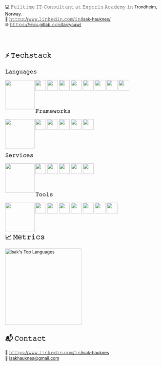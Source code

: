 💻 𝙵𝚞𝚕𝚕𝚝𝚒𝚖𝚎 𝙸𝚃-𝙲𝚘𝚗𝚜𝚞𝚕𝚝𝚊𝚗𝚝 𝚊𝚝 𝙴𝚡𝚙𝚎𝚛𝚒𝚜 𝙰𝚌𝚊𝚍𝚎𝚖𝚢 𝚒𝚗 Trondheim, Norway.  
💬 [𝚑𝚝𝚝𝚙𝚜://𝚠𝚠𝚠.𝚕𝚒𝚗𝚔𝚎𝚍𝚒𝚗.𝚌𝚘𝚖/𝚒𝚗/isak-hauknes/](https://www.linkedin.com/in/isakhauknes)  
🌐 [𝚑𝚝𝚝𝚙𝚜://𝚠𝚠𝚠.gitlab.𝚌𝚘𝚖/larrycaw/](https://www.gitlab.com/in/larrycaw)

<br/><br/>

## ⚡ 𝚃𝚎𝚌𝚑𝚜𝚝𝚊𝚌𝚔
### 𝙻𝚊𝚗𝚐𝚞𝚊𝚐𝚎𝚜
<img align="left" width="96" height="96" src="https://img.icons8.com/color/96/000000/laptop--v1.png"/>
<p align="left">
    <img src="https://github.com/larrycaw/ColoredBadges/blob/master/svg/dev/languages/csharp_dotnet.svg" height="35" />
    <img src="https://github.com/larrycaw/ColoredBadges/blob/master/svg/dev/languages/java.svg" height="35" />
    <img src="https://github.com/larrycaw/ColoredBadges/blob/master/svg/dev/languages/js.svg" height="35" />
    <img src="https://github.com/larrycaw/ColoredBadges/blob/master/svg/dev/languages/html.svg" height="35" />
    <img src="https://github.com/larrycaw/ColoredBadges/blob/master/svg/dev/languages/css3.svg" height="35" />
    <img src="https://github.com/larrycaw/ColoredBadges/blob/master/svg/dev/languages/dart.svg" height="35" />
    <img src="https://github.com/larrycaw/ColoredBadges/blob/master/svg/dev/languages/php.svg" height="35" />
    <img src="https://github.com/larrycaw/ColoredBadges/blob/master/svg/dev/languages/python.svg" height="35" />
</p>

<br/>

### 𝙵𝚛𝚊𝚖𝚎𝚠𝚘𝚛𝚔𝚜
<img align="left" width="96" height="96" src="https://img.icons8.com/color/96/000000/full-tool-storage-box-.png"/>
<p align="left">
    <img src="https://github.com/larrycaw/ColoredBadges/blob/master/svg/dev/frameworks/react.svg" height="35" />
    <img src="https://github.com/larrycaw/ColoredBadges/blob/master/svg/dev/frameworks/angular.svg" height="35" />
    <img src="https://github.com/larrycaw/ColoredBadges/blob/master/svg/dev/frameworks/vue.svg" height="35" />
    <img src="https://github.com/larrycaw/ColoredBadges/blob/master/svg/dev/frameworks/nodejs_larger.svg" height="35" />
    <img src="https://github.com/larrycaw/ColoredBadges/blob/master/svg/dev/frameworks/flutter.svg" height="35" />
</p>

<br/><br/>

### 𝚂𝚎𝚛𝚟𝚒𝚌𝚎𝚜

<img align="left" width="96" height="96" src="https://img.icons8.com/color/96/000000/service-bell.png" />
<p align="left">
  <img src="https://github.com/larrycaw/ColoredBadges/blob/master/svg/dev/services/npm.svg" height="35" />
  <img src="https://github.com/larrycaw/ColoredBadges/blob/master/svg/dev/services/azure.svg" height="35" />
  <img src="https://github.com/larrycaw/ColoredBadges/blob/master/svg/dev/services/nuget.svg" height="35" />
  <img src="https://github.com/larrycaw/ColoredBadges/blob/master/svg/dev/services/dockerhub.svg" height="35" />
  <img src="https://github.com/larrycaw/ColoredBadges/blob/master/svg/dev/services/office_365.svg" height="35" />
</p>

<br/>

### 𝚃𝚘𝚘𝚕𝚜
<img align="left" width="96" height="96" src="https://img.icons8.com/color/96/000000/maintenance.png" />
<p align="left">
  <img src="https://github.com/larrycaw/ColoredBadges/blob/master/svg/dev/tools/visualstudio.svg" height="35" />
  <img src="https://github.com/larrycaw/ColoredBadges/blob/master/svg/dev/tools/visualstudio_code.svg" height="35" />
  <img src="https://github.com/larrycaw/ColoredBadges/blob/master/svg/dev/tools/jetbrains_intellij.svg" height="35" />
  <img src="https://github.com/larrycaw/ColoredBadges/blob/master/svg/dev/tools/android_studio.svg" height="35" />
  <img src="https://github.com/larrycaw/ColoredBadges/blob/master/svg/dev/tools/jetbrains_rider.svg" height="35" />
  <img src="https://github.com/larrycaw/ColoredBadges/blob/master/svg/dev/tools/docker.svg" height="35" />
  <img src="https://github.com/larrycaw/ColoredBadges/blob/master/svg/dev/tools/bash.svg" height="35" />
</p>

<br/>

## 📈 𝙼𝚎𝚝𝚛𝚒𝚌𝚜
<!--<img align="left" width="96" height="96" src="https://img.icons8.com/color/96/000000/graph.png"/>-->
<a href="#">
  <img alt="Isak's Top Languages" src="https://github-readme-stats.vercel.app/api/top-langs/?username=larrycaw&langs_count=8&layout=compact&theme=react&hide_border=true&bg_color=0d1117&title_color=FFFFFF&icon_color=F8D866&hide=Jupyter%20Notebook" height="250"/>
</a>

## 📬 𝙲𝚘𝚗𝚝𝚊𝚌𝚝
<!--<img align="left" width="96" height="96" src="https://img.icons8.com/color/96/000000/mailbox-with-letter.png">-->
💬 <a href="https://www.linkedin.com/in/isak-hauknes/">𝚑𝚝𝚝𝚙𝚜://𝚠𝚠𝚠.𝚕𝚒𝚗𝚔𝚎𝚍𝚒𝚗.𝚌𝚘𝚖/𝚒𝚗/isak-hauknes</a><br/>
📧 <a href="mailto:isakhauknes@gmail.com">isakhauknes@gmail.com</a>

<!--
**larrycaw/larrycaw** is a ✨ _special_ ✨ repository because its `README.md` (this file) appears on your GitHub profile.

Here are some ideas to get you started:

- 🔭 I’m currently working on ...
- 🌱 I’m currently learning ...
- 👯 I’m looking to collaborate on ...
- 🤔 I’m looking for help with ...
- 💬 Ask me about ...
- 📫 How to reach me: ...
- 😄 Pronouns: ...
- ⚡ Fun fact: ...
-->
